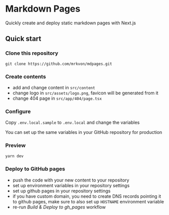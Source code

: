 # Markdown Pages

Quickly create and deploy static markdown pages with Next.js

## Quick start

### Clone this repository

```
git clone https://github.com/mrkvon/mdpages.git
```

### Create contents

- add and change content in `src/content`
- change logo in `src/assets/logo.png`, favicon will be generated from it
- change 404 page in `src/app/404/page.tsx`

### Configure

Copy `.env.local.sample` to `.env.local` and change the variables

You can set up the same variables in your GitHub repository for production

### Preview

```sh
yarn dev
```

### Deploy to GitHub pages

- push the code with your new content to your repository
- set up environment variables in your repository settings
- set up github pages in your repository settings
- if you have custom domain, you need to create DNS records pointing it to github pages, make sure to also set up `HOSTNAME` environment variable
- re-run _Build & Deploy to gh_pages_ workflow
